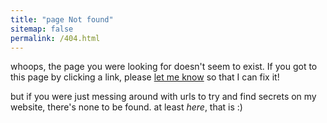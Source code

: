 ```yaml
---
title: "page Not found"
sitemap: false
permalink: /404.html
---
```


whoops, the page you were looking for doesn't seem to exist. If you got to this
page by clicking a link, please [let me know](mailto:phiadajar@mit.edu) so that I can fix it!

but if you were just messing around with urls to try and find secrets on
my website, there's none to be found. at least *here*, that is :)

